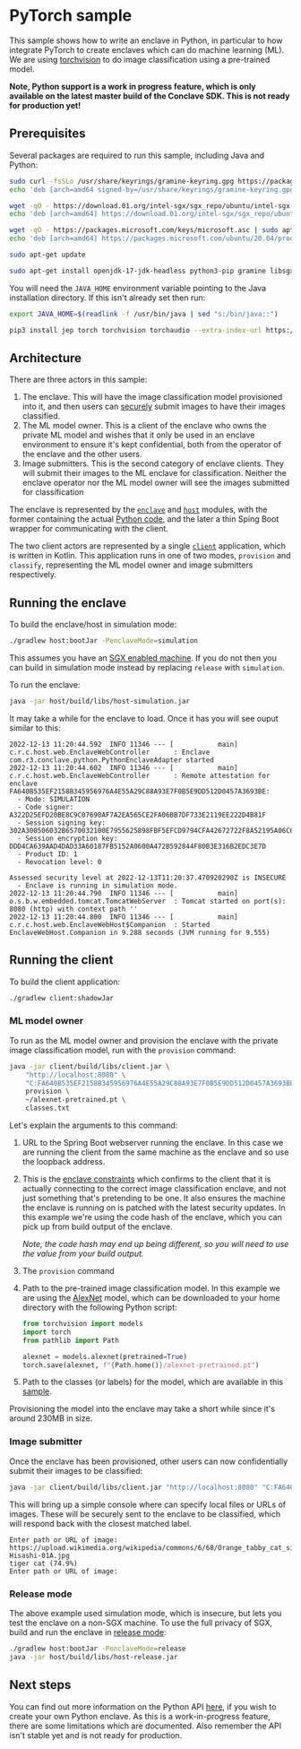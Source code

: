# PyTorch sample

This sample shows how to write an enclave in Python, in particular to how integrate PyTorch to create enclaves which 
can do machine learning (ML). We are using [torchvision](https://pytorch.org/vision/stable/index.html) to do image 
classification using a pre-trained model.

**Note, Python support is a work in progress feature, which is only available on the latest master build of the
Conclave SDK. This is not ready for production yet!**

## Prerequisites

Several packages are required to run this sample, including Java and Python:

```bash
sudo curl -fsSLo /usr/share/keyrings/gramine-keyring.gpg https://packages.gramineproject.io/gramine-keyring.gpg
echo 'deb [arch=amd64 signed-by=/usr/share/keyrings/gramine-keyring.gpg] https://packages.gramineproject.io/ focal main' | sudo tee /etc/apt/sources.list.d/gramine.list

wget -qO - https://download.01.org/intel-sgx/sgx_repo/ubuntu/intel-sgx-deb.key | sudo apt-key add -
echo 'deb [arch=amd64] https://download.01.org/intel-sgx/sgx_repo/ubuntu focal main' | sudo tee /etc/apt/sources.list.d/intel-sgx.list

wget -qO - https://packages.microsoft.com/keys/microsoft.asc | sudo apt-key add -
echo 'deb [arch=amd64] https://packages.microsoft.com/ubuntu/20.04/prod focal main' | sudo tee /etc/apt/sources.list.d/msprod.list

sudo apt-get update
```

```bash
sudo apt-get install openjdk-17-jdk-headless python3-pip gramine libsgx-quote-ex libsgx-dcap-ql az-dcap-client
```

You will need the `JAVA_HOME` environment variable pointing to the Java installation directory. If this isn't 
already set then run:

```bash
export JAVA_HOME=$(readlink -f /usr/bin/java | sed "s:/bin/java::")
```

```bash
pip3 install jep torch torchvision torchaudio --extra-index-url https://download.pytorch.org/whl/cpu
```

## Architecture

There are three actors in this sample:

1. The enclave. This will have the image classification model provisioned into it, and then users can [securely](https://docs.conclave.net/mail.html)
   submit images to have their images classified.
2. The ML model owner. This is a client of the enclave who owns the private ML model and wishes that it only be used 
   in an enclave environment to ensure it's kept confidential, both from the operator of the enclave and the other 
   users.
3. Image submitters. This is the second category of enclave clients. They will submit their images to the ML enclave 
   for classification. Neither the enclave operator nor the ML model owner will see the images submitted for 
   classification

The enclave is represented by the [`enclave`](enclave) and [`host`](host) modules, with the former containing the 
actual [Python code](enclave/src/main/python/enclave.py), and the later a thin Sping Boot wrapper for communicating 
with the client.

The two client actors are represented by a single [`client`](client) application, which is written in Kotlin. This 
application runs in one of two modes, `provision` and `classify`, representing the ML model owner and image 
submitters respectively.

## Running the enclave

To build the enclave/host in simulation mode:

```bash
./gradlew host:bootJar -PenclaveMode=simulation
```

This assumes you have an [SGX enabled machine](https://docs.conclave.net/machine-setup.html). If you do not then you 
can build in simulation mode instead by replacing `release` with `simulation`.

To run the enclave:
```bash
java -jar host/build/libs/host-simulation.jar
```

It may take a while for the enclave to load. Once it has you will see ouput similar to this:

```
2022-12-13 11:20:44.592  INFO 11346 --- [           main] c.r.c.host.web.EnclaveWebController      : Enclave com.r3.conclave.python.PythonEnclaveAdapter started
2022-12-13 11:20:44.602  INFO 11346 --- [           main] c.r.c.host.web.EnclaveWebController      : Remote attestation for enclave FA640B535EF2158B345956976A4E55A29C88A93E7F0B5E9DD512D0457A3693BE:
  - Mode: SIMULATION
  - Code signer: A322D25EFD20BE8C9C07690AF7A2EA565CE2FA06BB7DF733E2119EE222D4B81F
  - Session signing key: 302A300506032B6570032100E7955625898FBF5EFCD9794CFA42672722F8A52195A06C65BB8AA44432DE60A7
  - Session encryption key: DDD4CA639AAD4DAD33A60187FB5152A0600A472B592844F80B3E316B2EDC3E7D
  - Product ID: 1
  - Revocation level: 0

Assessed security level at 2022-12-13T11:20:37.470920290Z is INSECURE
  - Enclave is running in simulation mode.
2022-12-13 11:20:44.790  INFO 11346 --- [           main] o.s.b.w.embedded.tomcat.TomcatWebServer  : Tomcat started on port(s): 8080 (http) with context path ''
2022-12-13 11:20:44.800  INFO 11346 --- [           main] c.r.c.host.web.EnclaveWebHost$Companion  : Started EnclaveWebHost.Companion in 9.288 seconds (JVM running for 9.555)
```

## Running the client

To build the client application:

```bash
./gradlew client:shadowJar
```

### ML model owner

To run as the ML model owner and provision the enclave with the private image classification model, run with the 
`provision` command:

```bash
java -jar client/build/libs/client.jar \
    "http://localhost:8080" \
    "C:FA640B535EF2158B345956976A4E55A29C88A93E7F0B5E9DD512D0457A3693BE SEC:INSECURE" \ 
    provision \
    ~/alexnet-pretrained.pt \
    classes.txt
```

Let's explain the arguments to this command:

1. URL to the Spring Boot webserver running the enclave. In this case we are running the client from the same 
   machine as the enclave and so use the loopback address.
2. This is the [enclave constraints](https://docs.conclave.net/constraints.html) which confirms to the client that 
   it is actually connecting to the correct image classification enclave, and not just something that's pretending to be 
   one. It also ensures the machine the enclave is running on is patched with the latest security updates. In this 
   example we're using the code hash of the enclave, which you can pick up from build output of the enclave.

   _Note, the code hash may end up being different, so you will need to use the value from your build output._
3. The `provision` command
4. Path to the pre-trained image classification model. In this example we are using the [AlexNet](https://www.wikiwand.com/en/AlexNet)
   model, which can be downloaded to your home directory with the following Python script:
   ```python
   from torchvision import models
   import torch
   from pathlib import Path
   
   alexnet = models.alexnet(pretrained=True)
   torch.save(alexnet, f"{Path.home()}/alexnet-pretrained.pt")
   ```
5. Path to the classes (or labels) for the model, which are available in this [sample](classes.txt).

Provisioning the model into the enclave may take a short while since it's around 230MB in size.

### Image submitter

Once the enclave has been provisioned, other users can now confidentially submit their images to be classified:

```bash
java -jar client/build/libs/client.jar "http://localhost:8080" "C:FA640B535EF2158B345956976A4E55A29C88A93E7F0B5E9DD512D0457A3693BE SEC:INSECURE" classify
```

This will bring up a simple console where can specify local files or URLs of images. These will be securely sent to 
the enclave to be classified, which will respond back with the closest matched label.

```
Enter path or URL of image: https://upload.wikimedia.org/wikipedia/commons/6/68/Orange_tabby_cat_sitting_on_fallen_leaves-Hisashi-01A.jpg
tiger cat (74.9%)
Enter path or URL of image:
```

### Release mode

The above example used simulation mode, which is insecure, but lets you test the enclave on a non-SGX machine. To 
use the full privacy of SGX, build and run the enclave in [release mode](https://docs.conclave.net/enclave-modes.html):

```bash
./gradlew host:bootJar -PenclaveMode=release
java -jar host/build/libs/host-release.jar
```

## Next steps

You can find out more information on the Python API [here](https://github.com/R3Conclave/conclave-core-sdk#python-support-work-in-progress),
if you wish to create your own Python enclave. As this is a work-in-progress feature, there are some limitations 
which are documented. Also remember the API isn't stable yet and is not ready for production.
